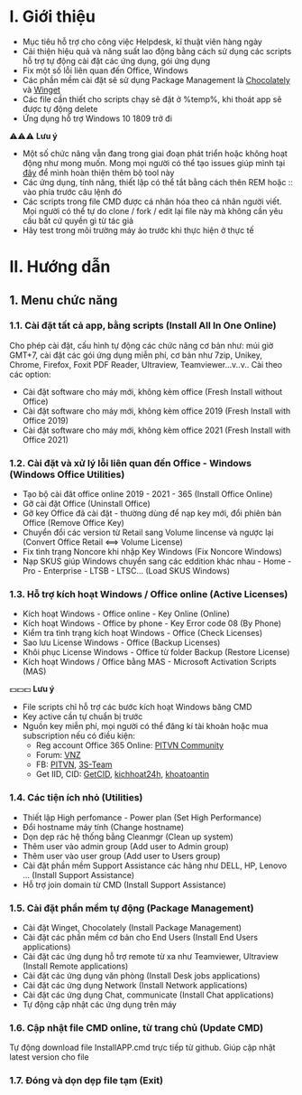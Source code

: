 # I. Giới thiệu

- Mục tiêu hỗ trợ cho công việc Helpdesk, kĩ thuật viên hàng ngày
- Cải thiện hiệu quả và năng suất lao động bằng cách sử dụng các scripts hỗ trợ tự động cài đặt các ứng dụng, gói ứng dụng
- Fix một số lỗi liên quan đến Office, Windows
- Các phần mềm cài đặt sẽ sử dụng Package Management là [Chocolately](https://github.com/chocolatey/choco) và [Winget](https://github.com/microsoft/winget-cli)
- Các file cần thiết cho scripts chạy sẽ đặt ở %temp%, khi thoát app sẽ được tự động delete
- Ứng dụng hỗ trợ Windows 10 1809 trở đi

:warning::warning::warning: 
**Lưu ý**
- Một số chức năng vẫn đang trong giai đoạn phát triển hoặc không hoạt động như mong muốn. Mong mọi người có thể tạo issues giúp mình tại [đây](https://github.com/tamld/cmdToolForHelpdesk/issues) để mình hoàn thiện thêm bộ tool này
- Các ứng dụng, tính năng, thiết lập có thể tắt bằng cách thên REM hoặc :: vào phía trước câu lệnh đó
- Các scripts trong file CMD được cá nhân hóa theo cá nhân người viết. Mọi người có thể tự do clone / fork / edit lại file này mà không cần yêu cầu bất cứ quyền gì từ tác giả
- Hãy test trong môi trường máy ảo trước khi thực hiện ở thực tế

# II. Hướng dẫn

## 1. Menu chức năng

### **1.1. Cài đặt tất cả app, bằng scripts (Install All In One Online)**

Cho phép cài đặt, cấu hình tự động các chức năng cơ bản như: múi giờ GMT+7, cài đặt các gói ứng dụng miễn phí, cơ bản như 7zip, Unikey, Chrome, Firefox, Foxit PDF Reader, Ultraview, Teamviewer...v..v..
Cài theo các option:

- Cài đặt software cho máy mới, không kèm office (Fresh Install without Office)
- Cài đặt software cho máy mới, không kèm office 2019 (Fresh Install with Office 2019)
- Cài đặt software cho máy mới, không kèm office 2021 (Fresh Install with Office 2021)

### **1.2. Cài đặt và xử lý lỗi liên quan đến Office - Windows (Windows Office Utilities)**

- Tạo bộ cài đăt office online 2019 - 2021 - 365 (Install Office Online)
- Gỡ cài đặt Office (Uninstall Office)
- Gỡ key Office đã cài đặt - thường dùng để nạp key mới, đổi phiên bản Office (Remove Office Key)
- Chuyển đổi các version từ Retail sang Volume lincense và ngược lại (Convert Office Retail <==> Volume License)
- Fix tình trạng Noncore khi nhập Key Windows (Fix Noncore Windows)
- Nạp SKUS giúp Windows chuyển sang các eddition khác nhau - Home - Pro - Enterprise - LTSB - LTSC... (Load SKUS Windows)
  
### **1.3. Hỗ trợ kích hoạt Windows / Office online (Active Licenses)**

- Kích hoạt Windows - Office online - Key Online (Online)
- Kích hoạt Windows - Office by phone - Key Error code 08 (By Phone)
- Kiểm tra tình trạng kích hoạt Windows - Office (Check Licenses)
- Sao lưu License Windows - Office (Backup Licenses)
- Khôi phục License Windows - Office từ folder Backup (Restore License)
- Kích hoạt Windows / Office bằng MAS - Microsoft Activation Scripts (MAS)
  
:dollar::dollar::dollar:
**Lưu ý**
- File scripts chỉ hỗ trợ các bước kích hoạt Windows băng CMD
- Key active cần tự chuẩn bị trước
- Nguồn key miễn phí, mọi người có thể đăng kí tài khoản hoặc mua subscription nếu có điều kiện:
  - Reg account Office 365 Online: [PITVN Community](https://pitvncommunity.com/)
  - Forum: [VNZ](https://vn-z.vn/threads/tong-hop-key-windows-va-office.10945/)
  - FB: [PITVN](https://www.facebook.com/groups/pitvn2023), [3S-Team](https://www.facebook.com/ad.3s.team)
  - Get IID, CID: [GetCID](https://getcid.info/), [kichhoat24h](https://kichhoat24h.com/), [khoatoantin](https://khoatoantin.com/pidms)

### **1.4. Các tiện ích nhỏ (Utilities)**

- Thiết lập High perfomance - Power plan (Set High Performance)
- Đổi hostname máy tính (Change hostname)
- Dọn dẹp rác hệ thống bằng Cleanmgr (Clean up system)
- Thêm user vào admin group (Add user to Admin group)
- Thêm user vào user group (Add user to Users group)
- Cài đặt phần mềm Support Assistance các hãng như DELL, HP, Lenovo ... (Install Support Assistance)
- Hỗ trợ join domain từ CMD (Install Support Assistance)

### **1.5. Cài đặt phần mềm tự động (Package Management)**

- Cài đặt Winget, Chocolately (Install Package Management)
- Cài đặt các phần mềm cơ bản cho End Users (Install End Users applications)
- Cài đặt các ứng dụng hỗ trợ remote từ xa như Teamviewer, Ultraview (Install Remote applications)
- Cài đặt các ứng dụng văn phòng (Install Desk jobs applications)
- Cài đặt các ứng dụng Network (Install Network applications)
- Cài đặt các ứng dụng Chat, communicate (Install Chat applications)
- Tự động cập nhật các ứng dụng trên máy
  
### **1.6. Cập nhật file CMD online, từ trang chủ (Update CMD)**

Tự động download file InstallAPP.cmd trực tiếp từ github. Giúp cập nhật latest version cho file

### **1.7. Đóng và dọn dẹp file tạm (Exit)**
